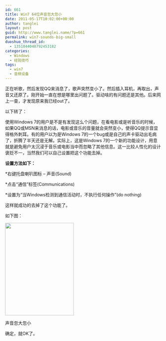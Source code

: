 ```yaml
---
id: 661
title: Win7 64位声音忽大忽小
date: 2011-05-17T10:02:00+00:00
author: tanglei
layout: post
guid: http://www.tanglei.name/?p=661
permalink: win7-sounds-big-small
duoshuo_thread_id:
  - 1351844048792453182
categories:
  - Windows
  - 经验技巧
tags:
  - win7
  - 音频设备
---
```

正在听歌，然后发现QQ来消息了，歌声突然变小了。然后插入耳机，再取出，声音又还原了。刚开始一直在想是哪里出问题了。驱动啥的有问题还是其他。后来网上一查，才发现原来我已经out了。

以下转了：

使用Windows 7的用户是不是有发现这么个问题，在看电影或是听音乐的时候，如果QQ或MSN来消息的话，电影或音乐的音量就会突然变小，使得QQ提示音显得格外刺耳。有的用户以为是Windows 7的一个bug或是自己的声卡驱动出毛病了，折腾了半天还是无解。实际上，这是Windows 7的一个新的功能设计，用意就是避免用户太沉浸于音乐或电影当中而忽略了其他信息。这一比较人性化的设计褒贬不一，当然我们可以自己设置把这个功能去掉。

**设置方法如下：**

*右键托盘喇叭图标 &#8211; 声音(Sound)

*点击“通信”标签(Communications)

*设置为“当Windows检测到通信活动时，不执行任何操作”(do nothing)

这样就成功的去掉了这个功能了。

如下图：

<div id="attachment_662" style="width: 232px" class="wp-caption aligncenter">
  <a href="http://www.tanglei.name/wp-content/uploads/2011/05/d.png"><img class="size-medium wp-image-662" title="win7声音忽大忽小" src="http://www.tanglei.name/wp-content/uploads/2011/05/d-222x300.png" alt="" width="222" height="300" /></a>
  
  <p class="wp-caption-text">
    声音忽大忽小
  </p>
</div>

确定，就OK了。
